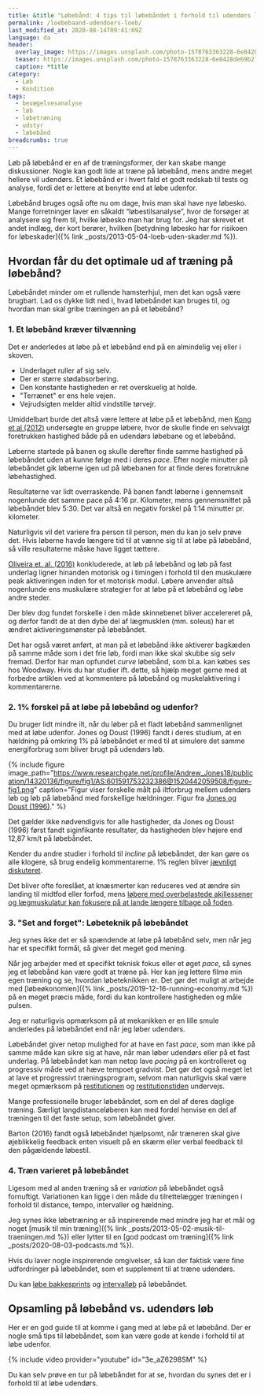 ```yaml
---
title: &title "Løbebånd: 4 tips til løbebåndet i forhold til udendørs løb?"
permalink: /loebebaand-udendoers-loeb/
last_modified_at: 2020-08-14T09:41:09Z
language: da
header:
  overlay_image: https://images.unsplash.com/photo-1578763363228-6e8428de69b2?ixlib=rb-1.2.1&ixid=eyJhcHBfaWQiOjEyMDd9&auto=format&fit=crop&h=630&w=1200&q=10
  teaser: https://images.unsplash.com/photo-1578763363228-6e8428de69b2?ixlib=rb-1.2.1&ixid=eyJhcHBfaWQiOjEyMDd9&auto=format&fit=crop&h=300&w=400&q=10
  caption: *title
category:
  - Løb
  - Kondition
tags:
  - bevægelsesanalyse
  - løb
  - løbetræning
  - udstyr
  - løbebånd
breadcrumbs: true
---
```


Løb på løbebånd er en af de træningsformer, der kan skabe mange diskussioner. Nogle kan godt lide at træne på løbebånd, mens andre meget hellere vil udendørs. Et løbebånd er i hvert fald et godt redskab til tests og analyse, fordi det er lettere at benytte end at løbe udenfor.

Løbebånd bruges også ofte nu om dage, hvis man skal have nye løbesko. Mange forretninger laver en såkaldt “løbestilsanalyse”, hvor de forsøger at analysere sig frem til, hvilke løbesko man har brug for. Jeg har skrevet et andet indlæg, der kort berører, hvilken [betydning løbesko har for risikoen for løbeskader]({% link _posts/2013-05-04-loeb-uden-skader.md %}).

## Hvordan får du det optimale ud af træning på løbebånd?

Løbebåndet minder om et rullende hamsterhjul, men det kan også være brugbart. Lad os dykke lidt ned i, hvad løbebåndet kan bruges til, og hvordan man skal gribe træningen an på et løbebånd?

### 1. Et løbebånd kræver tilvænning

Det er anderledes at løbe på et løbebånd end på en almindelig vej eller i skoven.

- Underlaget ruller af sig selv.
- Der er større stødabsorbering.
- Den konstante hastigheden er ret overskuelig at holde.
- "Terrænet" er ens hele vejen.
- Vejrudsigten melder altid vindstille tørvejr.

Umiddelbart burde det altså være lettere at løbe på et løbebånd, men [Kong et al (2012)](https://www.ncbi.nlm.nih.gov/pubmed/22357398) undersøgte en gruppe løbere, hvor de skulle finde en selvvalgt foretrukken hastighed både på en udendørs løbebane og et løbebånd.

Løberne startede på banen og skulle derefter finde samme hastighed på løbebåndet uden at kunne følge med i deres _pace_. Efter nogle minutter på løbebåndet gik løberne igen ud på løbebanen for at finde deres foretrukne løbehastighed.

Resultaterne var lidt overraskende. På banen fandt løberne i gennemsnit nogenlunde det samme pace på 4:16 pr. Kilometer, mens gennemsnittet på løbebåndet blev 5:30. Det var altså en negativ forskel på 1:14 minutter pr. kilometer.

Naturligvis vil det variere fra person til person, men du kan jo selv prøve det. Hvis løberne havde længere tid til at vænne sig til at løbe på løbebånd, så ville resultaterne måske have ligget tættere.

[Oliveira et. al. (2016)](https://www.ncbi.nlm.nih.gov/pubmed/27064978) konkluderede, at løb på løbebånd og løb på fast underlag ligner hinanden motorisk og i timingen i forhold til den muskulære peak aktiveringen inden for et motorisk modul. Løbere anvender altså nogenlunde ens muskulære strategier for at løbe på et løbebånd og løbe andre steder.

Der blev dog fundet forskelle i den måde skinnebenet bliver accelereret på, og derfor fandt de at den dybe del af lægmusklen (mm. soleus) har et ændret aktiveringsmønster på løbebåndet.

Det har også været anført, at man på et løbebånd ikke aktiverer bagkæden på samme måde som i det frie løb, fordi man ikke skal skubbe sig selv fremad. Derfor har man opfundet _curve_ løbebånd, som bl.a. kan købes ses hos Woodway. Hvis du har studier ift. dette, så hjælp meget gerne med at forbedre artiklen ved at kommentere på løbebånd og muskelaktivering i kommentarerne.

### 2. 1% forskel på at løbe på løbebånd og udenfor?

Du bruger lidt mindre ilt, når du løber på et fladt løbebånd sammenlignet med at løbe udenfor. Jones og Doust (1996) fandt i deres studium, at en hældning på omkring 1% på løbebåndet er med til at simulere det samme energiforbrug som bliver brugt på udendørs løb.

{% include figure image_path="https://www.researchgate.net/profile/Andrew_Jones18/publication/14320136/figure/fig1/AS:601591753232386@1520442059508/figure-fig1.png" caption="Figur viser forskelle målt på iltforbrug mellem udendørs løb og løb på løbebånd med forskellige hældninger. Figur fra [Jones og Doust (1996)](https://www.ncbi.nlm.nih.gov/pubmed/8887211)." %}

Det gælder ikke nødvendigvis for alle hastigheder, da Jones og Doust (1996) først fandt siginfikante resultater, da hastigheden blev højere end 12,87 km/t på løbebåndet.

Kender du andre studier i forhold til _incline_ på løbebåndet, der kan gøre os alle klogere, så brug endelig kommentarerne. 1% reglen bliver [jævnligt diskuteret](https://www.lifefitness.com/en-us/cybex/cybex-blog/the-1-incline-simulating-over-ground-running--1304874).

Det bliver ofte foreslået, at knæsmerter kan reduceres ved at ændre sin landing til midtfod eller forfod, mens [løbere med overbelastede akillessener og lægmuskulatur kan fokusere på at lande længere tilbage på foden](https://www.tendinopathyrehab.com/blog/tendinopathy-updates/what-are-the-best-run-retraining-strategies-for-achilles-tendinopathy).

### 3. "Set and forget": Løbeteknik på løbebåndet

Jeg synes ikke det er så spændende at løbe på løbebånd selv, men når jeg har et specifikt formål, så giver det meget god mening.

Når jeg arbejder med et specifikt teknisk fokus eller et øget _pace_, så synes jeg et løbebånd kan være godt at træne på. Her kan jeg lettere filme min egen træning og se, hvordan løbeteknikken er. Det gør det muligt at arbejde med [løbeøkonomien]({% link _posts/2019-12-16-running-economy.md %}) på en meget præcis måde, fordi du kan kontrollere hastigheden og måle pulsen.

Jeg er naturligvis opmærksom på at mekanikken er en lille smule anderledes på løbebåndet end når jeg løber udendørs.

Løbebåndet giver netop mulighed for at have en fast _pace_, som man ikke på samme måde kan sikre sig at have, når man løber udendørs eller på et fast underlag. På løbebåndet kan man netop lave _pacing_ på en kontrolleret og progressiv måde ved at hæve tempoet gradvist. Det gør det også meget let at lave et progressivt træningsprogram, selvom man naturligvis skal være meget opmærksom på [restitutionen](/restitution/) og [restitutionstiden](/restitutionstid/) undervejs.

Mange professionelle bruger løbebåndet, som en del af deres daglige træning. Særligt langdistanceløberen kan med fordel henvise en del af træningen til det faste setup, som løbebåndet giver.

Barton (2016) fandt også løbebåndet hjælpsomt, når træneren skal give øjeblikkelig feedback enten visuelt på en skærm eller verbal feedback til den pågældende løbestil.

### 4. Træn varieret på løbebåndet

Ligesom med al anden træning så er _variation_ på løbebåndet også fornuftigt. Variationen kan ligge i den måde du tilrettelægger træningen i forhold til distance, tempo, intervaller og hældning.

Jeg synes ikke løbetræning er så inspirerende med mindre jeg har et mål og noget [musik til min træning]({% link _posts/2013-05-02-musik-til-traeningen.md %}) eller lytter til en [god podcast om træning]({% link _posts/2020-08-03-podcasts.md %}).

Hvis du laver nogle inspirerende omgivelser, så kan der faktisk være fine udfordringer på løbebåndet, som et supplement til at træne udendørs.

Du kan [løbe bakkesprints](https://www.rekordjagt.dk/loebebaand-intervaltraening/) og [intervalløb](/intervallob-intervaltraening/) på løbebåndet.

## Opsamling på løbebånd vs. udendørs løb

Her er en god guide til at komme i gang med at løbe på et løbebånd. Der er nogle små tips til løbebåndet, som kan være gode at kende i forhold til at løbe udenfor.

{% include video provider="youtube" id="3e_aZ6298SM" %}

Du kan selv prøve en tur på løbebåndet for at se, hvordan du synes det er i forhold til at løbe udendørs.
